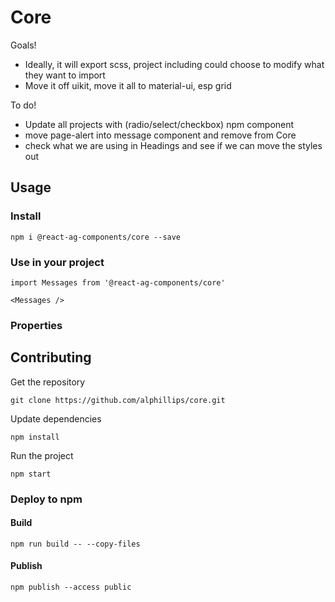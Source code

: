 # Core

Goals!
- Ideally, it will export scss, project including could choose to modify what they want to import
- Move it off uikit, move it all to material-ui, esp grid

To do!
- Update all projects with (radio/select/checkbox) npm component
- move page-alert into message component and remove from Core
- check what we are using in Headings and see if we can move the styles out


## Usage

### Install
```
npm i @react-ag-components/core --save
```
### Use in your project
```
import Messages from '@react-ag-components/core'
```

```
<Messages />
```

### Properties


## Contributing

Get the repository
```
git clone https://github.com/alphillips/core.git
```

Update dependencies
```
npm install
```

Run the project
```
npm start
```

### Deploy to npm
#### Build
`npm run build -- --copy-files`

#### Publish
`npm publish --access public`
